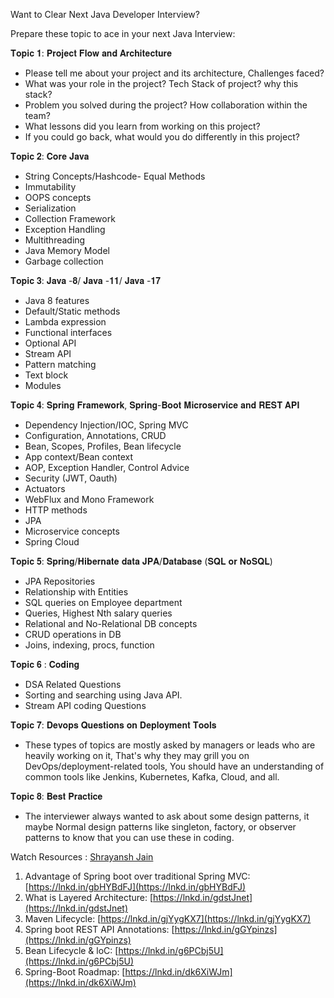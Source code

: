 Want to Clear Next Java Developer Interview?  
  
Prepare these topic to ace in your next Java Interview:  
  
𝐓𝐨𝐩𝐢𝐜 𝟏: 𝐏𝐫𝐨𝐣𝐞𝐜𝐭 𝐅𝐥𝐨𝐰 𝐚𝐧𝐝 𝐀𝐫𝐜𝐡𝐢𝐭𝐞𝐜𝐭𝐮𝐫𝐞  
- Please tell me about your project and its architecture, Challenges faced?  
- What was your role in the project? Tech Stack of project? why this stack?  
- Problem you solved during the project? How collaboration within the team?  
- What lessons did you learn from working on this project?  
- If you could go back, what would you do differently in this project?  
  
𝐓𝐨𝐩𝐢𝐜 𝟐: 𝐂𝐨𝐫𝐞 𝐉𝐚𝐯𝐚  
- String Concepts/Hashcode- Equal Methods  
- Immutability  
- OOPS concepts  
- Serialization  
- Collection Framework  
- Exception Handling  
- Multithreading  
- Java Memory Model  
- Garbage collection  
  
𝐓𝐨𝐩𝐢𝐜 𝟑: 𝐉𝐚𝐯𝐚 -𝟖/ 𝐉𝐚𝐯𝐚 -𝟏𝟏/ 𝐉𝐚𝐯𝐚 -𝟏𝟕  
- Java 8 features  
- Default/Static methods  
- Lambda expression  
- Functional interfaces  
- Optional API  
- Stream API  
- Pattern matching  
- Text block  
- Modules  
  
𝐓𝐨𝐩𝐢𝐜 𝟒: 𝐒𝐩𝐫𝐢𝐧𝐠 𝐅𝐫𝐚𝐦𝐞𝐰𝐨𝐫𝐤, 𝐒𝐩𝐫𝐢𝐧𝐠-𝐁𝐨𝐨𝐭 𝐌𝐢𝐜𝐫𝐨𝐬𝐞𝐫𝐯𝐢𝐜𝐞 𝐚𝐧𝐝 𝐑𝐄𝐒𝐓 𝐀𝐏𝐈  
- Dependency Injection/IOC, Spring MVC  
- Configuration, Annotations, CRUD  
- Bean, Scopes, Profiles, Bean lifecycle  
- App context/Bean context  
- AOP, Exception Handler, Control Advice  
- Security (JWT, Oauth)  
- Actuators  
- WebFlux and Mono Framework  
- HTTP methods  
- JPA  
- Microservice concepts  
- Spring Cloud  
  
𝐓𝐨𝐩𝐢𝐜 𝟓: 𝐒𝐩𝐫𝐢𝐧𝐠/𝐇𝐢𝐛𝐞𝐫𝐧𝐚𝐭𝐞 𝐝𝐚𝐭𝐚 𝐉𝐏𝐀/𝐃𝐚𝐭𝐚𝐛𝐚𝐬𝐞 (𝐒𝐐𝐋 𝐨𝐫 𝐍𝐨𝐒𝐐𝐋)  
- JPA Repositories  
- Relationship with Entities  
- SQL queries on Employee department  
- Queries, Highest Nth salary queries  
- Relational and No-Relational DB concepts  
- CRUD operations in DB  
- Joins, indexing, procs, function  
  
𝐓𝐨𝐩𝐢𝐜 𝟔 : 𝐂𝐨𝐝𝐢𝐧𝐠  
- DSA Related Questions  
- Sorting and searching using Java API.  
- Stream API coding Questions  
  
𝐓𝐨𝐩𝐢𝐜 𝟕: 𝐃𝐞𝐯𝐨𝐩𝐬 𝐐𝐮𝐞𝐬𝐭𝐢𝐨𝐧𝐬 𝐨𝐧 𝐃𝐞𝐩𝐥𝐨𝐲𝐦𝐞𝐧𝐭 𝐓𝐨𝐨𝐥𝐬  
- These types of topics are mostly asked by managers or leads who are heavily working on it, That's why they may grill you on DevOps/deployment-related tools, You should have an understanding of common tools like Jenkins, Kubernetes, Kafka, Cloud, and all.  
  
𝐓𝐨𝐩𝐢𝐜 𝟖: 𝐁𝐞𝐬𝐭 𝐏𝐫𝐚𝐜𝐭𝐢𝐜𝐞  
- The interviewer always wanted to ask about some design patterns, it maybe Normal design patterns like singleton, factory, or observer patterns to know that you can use these in coding.  
  
Watch Resources : [](https://www.linkedin.com/in/ACoAABXy-pYB5Q_jU-JwKvJzZ0tzemZ_yF94rHc)[Shrayansh Jain](https://www.linkedin.com/in/jainshrayansh/)  
1. Advantage of Spring boot over traditional Spring MVC: [https://lnkd.in/gbHYBdFJ](https://lnkd.in/gbHYBdFJ)  
2. What is Layered Architecture: [https://lnkd.in/gdstJnet](https://lnkd.in/gdstJnet)  
3. Maven Lifecycle: [https://lnkd.in/gjYygKX7](https://lnkd.in/gjYygKX7)  
4. Spring boot REST API Annotations: [https://lnkd.in/gGYpinzs](https://lnkd.in/gGYpinzs)  
5. Bean Lifecycle & loC: [https://lnkd.in/g6PCbj5U](https://lnkd.in/g6PCbj5U)  
6. Spring-Boot Roadmap: [https://lnkd.in/dk6XiWJm](https://lnkd.in/dk6XiWJm)
